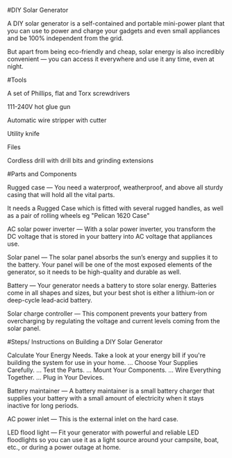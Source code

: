 #DIY Solar Generator

A DIY solar generator is a self-contained and portable mini-power plant that you can use to power and charge your gadgets and even small appliances and be 100% independent from the grid.

But apart from being eco-friendly and cheap, solar energy is also incredibly convenient — you can access it everywhere and use it any time, even at night.

#Tools

A set of Phillips, flat and Torx screwdrivers

111-240V hot glue gun

Automatic wire stripper with cutter

Utility knife

Files

Cordless drill with drill bits and grinding extensions


#Parts and Components

Rugged case — You need a waterproof, weatherproof, and above all sturdy casing that will hold all the vital parts.

It needs a Rugged Case which is fitted with several rugged handles, as well as a pair of rolling wheels eg "Pelican 1620 Case"

AC solar power inverter — With a solar power inverter, you transform the DC voltage that is stored in your battery into AC voltage that appliances use.

Solar panel — The solar panel absorbs the sun’s energy and supplies it to the battery. Your panel will be one of the most exposed elements of the generator, so it needs to be high-quality and durable as well.

Battery — Your generator needs a battery to store solar energy. Batteries come in all shapes and sizes, but your best shot is either a lithium-ion or deep-cycle lead-acid battery.

Solar charge controller — This component prevents your battery from overcharging by regulating the voltage and current levels coming from the solar panel.


#Steps/ Instructions on Building a DIY Solar Generator

Calculate Your Energy Needs. Take a look at your energy bill if you're building the system for use in your home. ...
Choose Your Supplies Carefully. ...
Test the Parts. ...
Mount Your Components. ...
Wire Everything Together. ...
Plug in Your Devices.

Battery maintainer — A battery maintainer is a small battery charger that supplies your battery with a small amount of electricity when it stays inactive for long periods.

AC power inlet — This is the external inlet on the hard case.

LED flood light — Fit your generator with powerful and reliable LED floodlights so you can use it as a light source around your campsite, boat, etc., or during a power outage at home.

